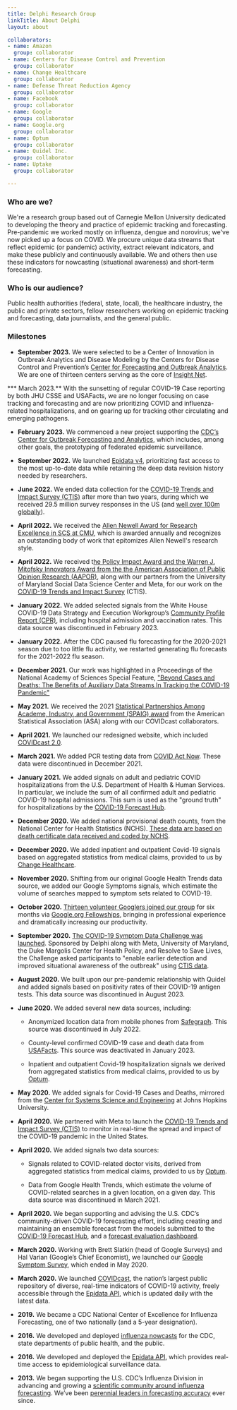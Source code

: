 ```yaml
---
title: Delphi Research Group
linkTitle: About Delphi
layout: about

collaborators:
- name: Amazon
  group: collaborator
- name: Centers for Disease Control and Prevention
  group: collaborator
- name: Change Healthcare
  group: collaborator
- name: Defense Threat Reduction Agency
  group: collaborator
- name: Facebook
  group: collaborator
- name: Google
  group: collaborator
- name: Google.org
  group: collaborator
- name: Optum
  group: collaborator
- name: Quidel Inc.
  group: collaborator
- name: Uptake
  group: collaborator

---
```


### Who are we?

We're a research group based out of Carnegie Mellon University dedicated to developing the theory and practice of epidemic tracking and forecasting. Pre-pandemic we worked mostly on influenza, dengue and norovirus; we've now picked up a focus on COVID. We procure unique data streams that reflect epidemic (or pandemic) activity, extract relevant indicators, and make these publicly and continuously available. We and others then use these indicators for nowcasting (situational awareness) and short-term forecasting.

### Who is our audience?

Public health authorities (federal, state, local), the healthcare industry, the public and private sectors, fellow researchers working on epidemic tracking and forecasting, data journalists, and the general public.

### Milestones

* **September 2023.** We were selected to be a Center of Innovation in Outbreak Analytics and Disease Modeling by the Centers for Disease Control and Prevention’s [Center for Forecasting and Outbreak Analytics](https://www.cdc.gov/forecast-outbreak-analytics/index.html). We are one of thirteen centers serving as the core of [Insight Net](https://www.cdc.gov/forecast-outbreak-analytics/partners/insightnet/index.html).

*** March 2023.** With the sunsetting of regular COVID-19 Case reporting by both JHU CSSE and USAFacts, we are no longer focusing on case tracking and forecasting and are now prioritizing COVID and influenza-related hospitalizations, and on gearing up for tracking other circulating and emerging pathogens.

* **February 2023.** We commenced a new project supporting the [CDC’s Center for Outbreak Forecasting and Analytics](https://www.cdc.gov/forecast-outbreak-analytics/index.html), which includes, among other goals, the prototyping of federated epidemic surveillance.

* **September 2022.** We launched [Epidata v4](https://delphi.cmu.edu/blog/2022/12/14/introducing-epidata-v4/), prioritizing fast access to the most up-to-date data while retaining the deep data revision history needed by researchers.

* **June 2022.** We ended data collection for the [COVID-19 Trends and Impact Survey (CTIS)](https://delphi.cmu.edu/covid19/ctis/) after more than two years, during which we received 29.5 million survey responses in the US (and [well over 100m globally](https://covidmap.umd.edu/)).

* **April 2022.** We received the [Allen Newell Award for Research Excellence in SCS at CMU](https://www.cs.cmu.edu/events/newell-award), which is awarded annually and recognizes an outstanding body of work that epitomizes Allen Newell's research style.

* **April 2022.** We received t[he Policy Impact Award and the Warren J. Mitofsky Innovators Award from the the American Association of Public Opinion Research (AAPOR)](https://www.cs.cmu.edu/news/2022/delphi-aapor-awards), along with our partners from the University of Maryland Social Data Science Center and Meta, for our work on the [COVID-19 Trends and Impact Survey](https://delphi.cmu.edu/covid19/ctis/) (CTIS).

* **January 2022.** We added selected signals from the White House COVID-19 Data Strategy and Execution Workgroup’s [Community Profile Report (CPR)](https://healthdata.gov/Health/COVID-19-Community-Profile-Report/gqxm-d9w9),  including hospital admission and vaccination rates. This data source was discontinued in February 2023.

* **January 2022.** After the CDC paused flu forecasting for the 2020-2021 season due to too little flu activity, we restarted generating flu forecasts for the 2021-2022 flu season.

* **December 2021.** Our work was highlighted in a Proceedings of the National Academy of Sciences Special Feature, ["Beyond Cases and Deaths: The Benefits of Auxiliary Data Streams In Tracking the COVID-19 Pandemic"](https://www.pnas.org/topic/548)

* **May 2021.** We received the 2021 [Statistical Partnerships Among Academe, Industry, and Government (SPAIG) award](https://www.cmu.edu/dietrich/news/news-stories/2021/may/spaig-covid.html) from the American Statistical Association (ASA) along with our COVIDcast collaborators.

* **April 2021.** We launched our redesigned website, which included [COVIDcast ](https://delphi.cmu.edu/covidcast/)[2.0](https://delphi.cmu.edu/covidcast/).

* **March 2021.** We added PCR testing data from [COVID Act Now](https://covidactnow.org/). These data were discontinued in December 2021.

* **January 2021.** We added signals on adult and pediatric COVID hospitalizations from the U.S. Department of Health & Human Services. In particular, we include the sum of all confirmed adult and pediatric COVID-19 hospital admissions. This sum is used as the "ground truth" for hospitalizations by the [COVID-19 Forecast Hub](https://covid19forecasthub.org/).

* **December 2020.** We added national provisional death counts, from the National Center for Health Statistics (NCHS). [These data are](https://www.cdc.gov/nchs/nvss/vsrr/COVID19/index.htm)[ based on death certificate data received and coded by NCHS](https://www.cdc.gov/nchs/nvss/vsrr/COVID19/index.htm).

* **December 2020.**  We added inpatient and outpatient Covid-19 signals based on aggregated statistics from medical claims, provided to us by [Change Healthcare](https://www.changehealthcare.com/).

* **November 2020.** Shifting from our original Google Health Trends data source, we added our Google Symptoms signals, which estimate the volume of searches mapped to symptom sets related to COVID-19.

* **October 2020.** [Thirteen volunteer Googlers joined our group](https://www.cmu.edu/news/stories/archives/2020/september/covidcast-google.html) for six months via [Google.org Fellowships](https://www.google.org/our-approach/), bringing in professional experience and dramatically increasing our productivity.

* **September 2020.** [The COVID-19 Symptom Data Challenge was launched](https://healthpolicy.duke.edu/events/covid-19-symptom-data-challenge). Sponsored by Delphi along with Meta, University of Maryland, the Duke Margolis Center for Health Policy, and Resolve to Save Lives, the Challenge asked participants to "enable earlier detection and improved situational awareness of the outbreak" using [CTIS data](https://delphi.cmu.edu/covidcast/survey-results/).

* **August 2020.** We built upon our pre-pandemic relationship with Quidel and added signals based on positivity rates of their COVID-19 antigen tests. This data source was discontinued in August 2023.

* **June 2020.** We added several new data sources, including:

    * Anonymized location data from mobile phones from [Safegraph](https://www.safegraph.com/). This source was discontinued in July 2022.

    * County-level confirmed COVID-19 case and death data from [USAFacts](https://usafacts.org/). This source was deactivated in January 2023.

    * Inpatient and outpatient Covid-19 hospitalization signals we derived from aggregated statistics from medical claims, provided to us by [Optum](https://www.optum.com/).

* **May 2020.** We added signals for Covid-19 Cases and Deaths, mirrored from the [Center for Systems Science and Engineering](https://systems.jhu.edu/research/public-health/ncov/) at Johns Hopkins University.

* **April 2020.** We partnered with Meta to launch the [COVID-19 Trends and Impact Survey (CTIS)](https://delphi.cmu.edu/covid19/ctis/) to monitor in real-time the spread and impact of the COVID-19 pandemic in the United States.

* **April 2020.** We added signals two data sources:

    * Signals related to COVID-related doctor visits, derived from aggregated statistics from medical claims, provided to us by [Optum](https://www.optum.com/). 

    * Data from Google Health Trends, which estimate the volume of COVID-related searches in a given location, on a given day. This data source was discontinued in March 2021.

* **April 2020.** We began supporting and advising the U.S. CDC’s community-driven COVID-19 forecasting effort, including creating and maintaining an ensemble forecast from the models submitted to the [COVID-19 Forecast Hub](https://covid19forecasthub.org/), and a [forecast evaluation dashboard](https://delphi.cmu.edu/forecast-eval/).

* **March 2020.** Working with Brett Slatkin (head of Google Surveys) and Hal Varian (Google’s Chief Economist), we launched our [Google Symptom Survey](https://delphi.cmu.edu/blog/2020/09/18/covid-19-symptom-surveys-through-google/), which ended in May 2020.

* **March 2020.** We launched [COVIDcast](https://delphi.cmu.edu/covidcast/), the nation’s largest public repository of diverse, real-time indicators of COVID-19 activity, freely accessible through the [Epidata API](https://cmu-delphi.github.io/delphi-epidata/api/covidcast.html), which is updated daily with the latest data.

* **2019.** We became a CDC National Center of Excellence for Influenza Forecasting, one of two nationally (and a 5-year designation).

* **2016.** We developed and deployed [influenza nowcasts](https://delphi.cmu.edu/nowcast/) for the CDC, state departments of public health, and the public.

* **2016.** We developed and deployed the [Epidata API](https://cmu-delphi.github.io/delphi-epidata/), which provides real-time access to epidemiological surveillance data.

* **2013.** We began supporting the U.S. CDC’s Influenza Division in advancing and growing a [scientific community around influenza forecasting](https://www.cdc.gov/flu/weekly/flusight/index.html). We’ve been [perennial leaders in forecasting accuracy](https://www.cs.cmu.edu/~roni/CDC%20Flu%20Challenge%202014-2018%20Results.pdf) ever since.


